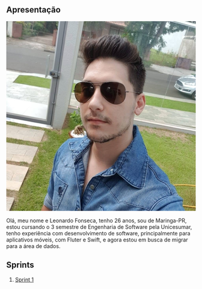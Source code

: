 ## Apresentação
![profile_pic](/Arquivos/profile_pic.jpeg)

Olá, meu nome e Leonardo Fonseca, tenho 26 anos, sou de Maringa-PR, estou cursando o 3 semestre de Engenharia de Software pela Unicesumar, tenho experiência com desenvolvimento de software, principalmente para aplicativos móveis, com Fluter e Swift, e agora estou em busca de migrar para a área de dados. 

## Sprints 

1. [Sprint 1](/Sprint%201/README.md)


